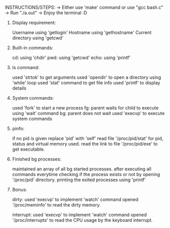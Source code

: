 INSTRUCTIONS/STEPS:
	-> Either use 'make' command or use "gcc bash.c"
	-> Run "./a.out"
	-> Enjoy the terminal :D

1. Display requirement:

	Username using 'getlogin'
	Hostname using 'gethostname'
	Current directory using 'getcwd'

2. Built-in commands:

	cd: using 'chdir'
	pwd: using 'getcwd'
	echo: using 'printf'

3. ls command:

	used 'strtok' to get arguments
	used 'opendir' to open a directory using 'while' loop
	used 'stat' command to get file info
	used 'printf' to display details

4. System commands:

	used 'fork' to start a new process
	fg: parent waits for child to execute using 'wait' command
	bg: parent does not wait
	used 'execvp' to execute system commands

5. pinfo:

	if no pid is given replace 'pid' with 'self'
	read file '/proc/pid/stat' for pid, status and virtual
		memory used.
	read the link to file '/proc/pid/exe' to get executable.

6. Finished bg processes:
	
	maintained an array of all bg started processes.
	after executing all commands everytime checking if the
		process exists or not by opening '/proc/pid' directory.
	printing the exited processes using 'printf'

7. Bonus:
	
	dirty:
		used 'execvp' to implement 'watch' command
		opened '/proc/meminfo' to read the dirty memory.

	interrupt:
		used 'execvp' to implement 'watch' command
		opened '/proc/interrupts' to read the CPU usage by
			the keyboard interrupt.
